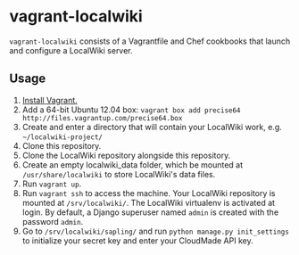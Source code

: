 vagrant-localwiki
====================

`vagrant-localwiki` consists of a Vagrantfile and Chef cookbooks that launch and configure a LocalWiki server.

Usage
-----

1. [Install Vagrant.](http://vagrantup.com/v1/docs/getting-started/index.html)
2. Add a 64-bit Ubuntu 12.04 box: `vagrant box add precise64 http://files.vagrantup.com/precise64.box`
3. Create and enter a directory that will contain your LocalWiki work, e.g. `~/localwiki-project/`
4. Clone this repository.
5. Clone the LocalWiki repository alongside this repository.
6. Create an empty localwiki_data folder, which be mounted at `/usr/share/localwiki` to store LocalWiki's data files.
7. Run `vagrant up`.
8. Run `vagrant ssh` to access the machine. Your LocalWiki repository is mounted at `/srv/localwiki/`. The LocalWiki virtualenv is activated at login. By default, a Django superuser named `admin` is created with the password `admin`.
9. Go to `/srv/localwiki/sapling/` and run `python manage.py init_settings` to initialize your secret key and enter your CloudMade API key.
